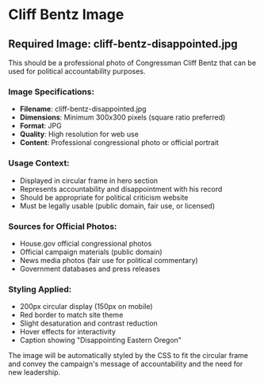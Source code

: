# Cliff Bentz Image

## Required Image: cliff-bentz-disappointed.jpg

This should be a professional photo of Congressman Cliff Bentz that can be used for political accountability purposes.

### Image Specifications:
- **Filename**: cliff-bentz-disappointed.jpg
- **Dimensions**: Minimum 300x300 pixels (square ratio preferred)
- **Format**: JPG
- **Quality**: High resolution for web use
- **Content**: Professional congressional photo or official portrait

### Usage Context:
- Displayed in circular frame in hero section
- Represents accountability and disappointment with his record
- Should be appropriate for political criticism website
- Must be legally usable (public domain, fair use, or licensed)

### Sources for Official Photos:
- House.gov official congressional photos
- Official campaign materials (public domain)
- News media photos (fair use for political commentary)
- Government databases and press releases

### Styling Applied:
- 200px circular display (150px on mobile)
- Red border to match site theme
- Slight desaturation and contrast reduction
- Hover effects for interactivity
- Caption showing "Disappointing Eastern Oregon"

The image will be automatically styled by the CSS to fit the circular frame and convey the campaign's message of accountability and the need for new leadership.